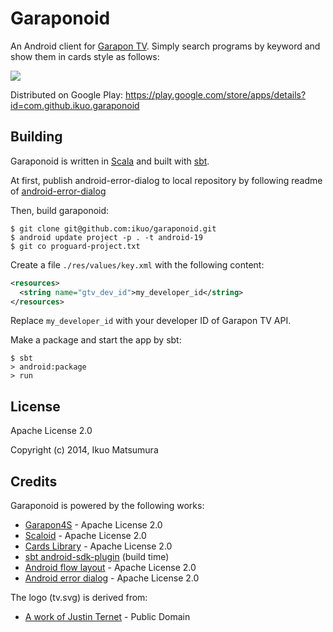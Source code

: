 # Garaponoid
An Android client for [Garapon TV](http://garapon.tv/).
Simply search programs by keyword and show them in cards style as follows:

![](http://drive.google.com/uc?export=view&id=0B13qn3aDmWCOSnBIZDVuTm01YVk)

Distributed on Google Play: https://play.google.com/store/apps/details?id=com.github.ikuo.garaponoid

## Building
Garaponoid is written in [Scala](http://www.scala-lang.org/)
and built with [sbt](http://www.scala-sbt.org/).

At first, publish android-error-dialog to local repository by following readme of [android-error-dialog](https://github.com/ikuo/android-error-dialog/blob/master/README.md)

Then, build garaponoid:

```
$ git clone git@github.com:ikuo/garaponoid.git
$ android update project -p . -t android-19
$ git co proguard-project.txt
```

Create a file `./res/values/key.xml` with the following content:

```xml
<resources>
  <string name="gtv_dev_id">my_developer_id</string>
</resources>
```

Replace `my_developer_id` with your developer ID of Garapon TV API.

Make a package and start the app by sbt:

```
$ sbt
> android:package
> run
```

## License

Apache License 2.0

Copyright (c) 2014, Ikuo Matsumura

## Credits
Garaponoid is powered by the following works:

- [Garapon4S](https://github.com/ikuo/garapon4s) - Apache License 2.0
- [Scaloid](https://github.com/pocorall/scaloid) - Apache License 2.0
- [Cards Library](https://github.com/gabrielemariotti/cardslib) - Apache License 2.0
- [sbt android-sdk-plugin](https://github.com/pfn/android-sdk-plugin) (build time)
- [Android flow layout](https://github.com/ApmeM/android-flowlayout) - Apache License 2.0
- [Android error dialog](https://github.com/ikuo/android-error-dialog) - Apache License 2.0

The logo (tv.svg) is derived from:

- [A work of Justin Ternet](http://openclipart.org/detail/182928/tv-cartoon-empty-by-justin-ternet-182928) - Public Domain
